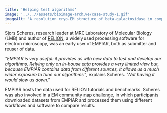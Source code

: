 ```yaml
---
title: 'Helping test algorithms'
image: '../..//assets/bioimage-archive/case-study-1.gif'
imageAlt: 'A resolution cryo-EM structure of beta-galactosidase in complex with a cell-permeant inhibitor'
---
```


Sjors Scheres, research leader at MRC Laboratory of Molecular Biology (LMB) and author of [RELION](https://www2.mrc-lmb.cam.ac.uk/relion/index.php?title=Main_Page), a widely used processing software for electron microscopy, was an early user of EMPIAR, both as submitter and reuser of data. 

_"EMPIAR is very useful: it provides us with new data to test and develop our algorithms. Relying only on in-house data provides a very limited view but, because EMPIAR contains data from different sources, it allows us a much wider exposure to tune our algorithms."_, explains Scheres. _"Not having it would slow us down."_

EMPIAR hosts the data used for RELION tutorials and benchmarks. Scheres was also involved in a EM community [map challenge](http://challenges.emdataresource.org/?q=2015_map_challenge), in which participants downloaded datasets from EMPIAR and processed them using different workflows and software to compare results. 
